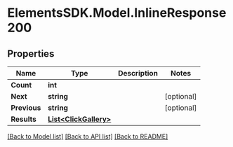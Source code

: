 # ElementsSDK.Model.InlineResponse200

## Properties

Name | Type | Description | Notes
------------ | ------------- | ------------- | -------------
**Count** | **int** |  | 
**Next** | **string** |  | [optional] 
**Previous** | **string** |  | [optional] 
**Results** | [**List&lt;ClickGallery&gt;**](ClickGallery.md) |  | 

[[Back to Model list]](../README.md#documentation-for-models) [[Back to API list]](../README.md#documentation-for-api-endpoints) [[Back to README]](../README.md)


